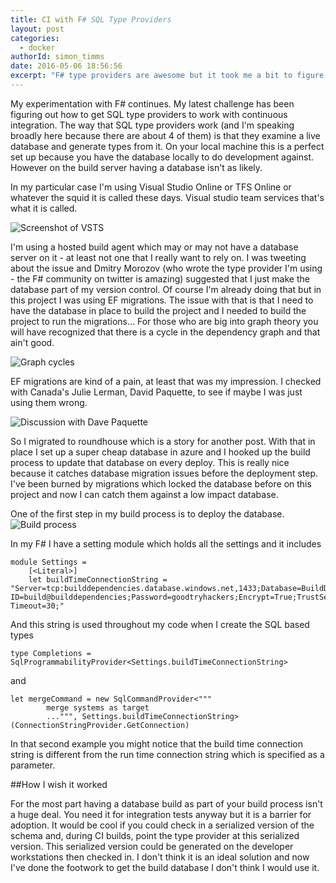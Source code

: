 ```yaml
---
title: CI with F# SQL Type Providers
layout: post
categories:
  - docker
authorId: simon_timms
date: 2016-05-06 18:56:56 
excerpt: "F# type providers are awesome but it took me a bit to figure out how to get them to work with CI"
---
```


My experimentation with F# continues. My latest challenge has been figuring out how to get SQL type providers to work with continuous integration. The way that SQL type providers work (and I'm speaking broadly here because there are about 4 of them) is that they examine a live database and generate types from it. On your local machine this is a perfect set up because you have the database locally to do development against. However on the build server having a database isn't as likely.

In my particular case I'm using Visual Studio Online or TFS Online or whatever the squid it is called these days. Visual studio team services that's what it is called. 

![Screenshot of VSTS](http://i.imgur.com/raetyHn.jpg)

I'm using a hosted build agent which may or may not have a database server on it - at least not one that I really want to rely on. I was tweeting about the issue and Dmitry Morozov (who wrote the type provider I'm using - the F# community on twitter is amazing) suggested that I just make the database part of my version control. Of course I'm already doing that but in this project I was using EF migrations. The issue with that is that I need to have the database in place to build the project and I needed to build the project to run the migrations... For those who are big into graph theory you will have recognized that there is a cycle in the dependency graph and that ain't good.

![Graph cycles](http://i.imgur.com/8tORskw.png)

EF migrations are kind of a pain, at least that was my impression. I checked with Canada's Julie Lerman, David Paquette, to see if maybe I was just using them wrong.

![Discussion with Dave Paquette](http://i.imgur.com/0O49NuU.jpg)

So I migrated to roundhouse which is a story for another post. With that in place I set up a super cheap database in azure and I hooked up the build process to update that database on every deploy. This is really nice because it catches database migration issues before the deployment step. I've been burned by migrations which locked the database before on this project and now I can catch them against a low impact database. 

One of the first step in my build process is to deploy the database.
![Build process](http://i.imgur.com/rcrX5KS.jpg)

In my F# I have a setting module which holds all the settings and it includes 

```
module Settings = 
    [<Literal>]
    let buildTimeConnectionString = "Server=tcp:builddependencies.database.windows.net,1433;Database=BuildDependencies;User ID=build@builddependencies;Password=goodtryhackers;Encrypt=True;TrustServerCertificate=False;Connection Timeout=30;"
```
And this string is used throughout my code when I create the SQL based types 
```
type Completions = SqlProgrammabilityProvider<Settings.buildTimeConnectionString>
```
and 

```
let mergeCommand = new SqlCommandProvider<"""
        merge systems as target
        ...""", Settings.buildTimeConnectionString>(ConnectionStringProvider.GetConnection)
```
In that second example you might notice that the build time connection string is different from the run time connection string which is specified as a parameter. 

##How I wish it worked

For the most part having a database build as part of your build process isn't a huge deal. You need it for integration tests anyway but it is a barrier for adoption. It would be cool if you could check in a serialized version of the schema and, during CI builds, point the type provider at this serialized version. This serialized version could be generated on the developer workstations then checked in. I don't think it is an ideal solution and now I've done the footwork to get the build database I don't think I would use it.

